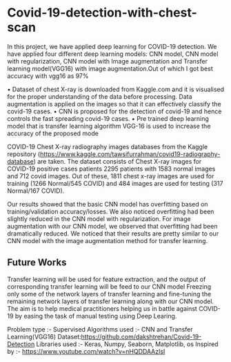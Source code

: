 # Covid-19-detection-with-chest-scan
In this project, we have applied deep learning for COVID-19 detection. We have applied four different deep learning models: CNN model, CNN model with regularization, CNN model with Image augmentation and Transfer learning model(VGG16) with image augmentation.Out of which I got best accuracy with vgg16 as 97%

• Dataset of chest X-ray is downloaded from Kaggle.com and it is visualised for the proper understanding of the data before processing. Data augmentation is applied on the images so that it can effectively classify the covid-19 cases.
• CNN is proposed for the detection of covid-19 and hence controls the fast spreading covid-19 cases.
• Pre trained deep learning model that is transfer learning algorithm VGG-16 is used to increase the accuracy of the proposed mode

COVID-19 Chest X-ray radiography images databases from the Kaggle repository (https://www.kaggle.com/tawsifurrahman/covid19-radiography-database) are taken. The dataset consists of Chest X-ray images for COVID-19 positive cases patients 2295 patients with 1583 normal images and 712 covid images. Out of these, 1811 chest x-ray images are used for training (1266 Normal/545 COVID) and 484 images are used for testing (317 Normal/167 COVID).

Our results showed that the basic CNN model has overfitting based on training/validation accuracy/losses. We also noticed overfitting had been slightly reduced in the CNN model with regularization. For image augmentation with our CNN model, we observed that overfitting had been dramatically reduced. We noticed that their results are pretty similar to our CNN model with the image augmentation method for transfer learning.

## Future Works

Transfer learning will be used for feature extraction, and the output of corresponding transfer learning will be feed to our CNN model
Freezing only some of the network layers of transfer learning and fine-tuning the remaining network layers of transfer learning along with our CNN model.
The aim is to help medical practitioners helping us in battle against COVID-19 by easing the task of manual testing using Deep Learing.

Problem type :- Supervised
Algorithms used :- CNN and Transfer Learning(VGG16)
Dataset:https://github.com/dakshtrehan/Covid-19-Detection
Libraries used :- Keras, Numpy, Seaborn, Matplotlib, os
Inspired by :- https://www.youtube.com/watch?v=nHQDDAAzIsI
